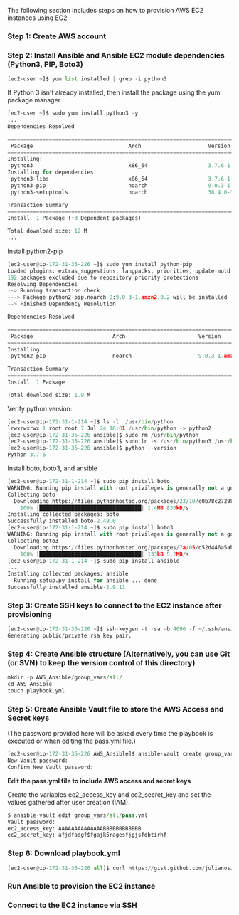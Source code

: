 The following section includes steps on how to provision AWS EC2 instances using EC2

### Step 1: Create AWS account
### Step 2: Install Ansible and Ansible EC2 module dependencies (Python3, PIP, Boto3)
```python
[ec2-user ~]$ yum list installed | grep -i python3
```
If Python 3 isn't already installed, then install the package using the yum package manager.
```python
[ec2-user ~]$ sudo yum install python3 -y
...
Dependencies Resolved

=========================================================================================================================================
 Package                              Arch                     Version                                Repository                    Size
=========================================================================================================================================
Installing:
 python3                              x86_64                   3.7.6-1.amzn2.0.1                      amzn2-core                    71 k
Installing for dependencies:
 python3-libs                         x86_64                   3.7.6-1.amzn2.0.1                      amzn2-core                   9.1 M
 python3-pip                          noarch                   9.0.3-1.amzn2.0.2                      amzn2-core                   1.9 M
 python3-setuptools                   noarch                   38.4.0-3.amzn2.0.6                     amzn2-core                   617 k

Transaction Summary
=========================================================================================================================================
Install  1 Package (+3 Dependent packages)

Total download size: 12 M
...
```
Install python2-pip
```python
[ec2-user@ip-172-31-35-226 ~]$ sudo yum install python-pip
Loaded plugins: extras_suggestions, langpacks, priorities, update-motd
192 packages excluded due to repository priority protections
Resolving Dependencies
--> Running transaction check
---> Package python2-pip.noarch 0:9.0.3-1.amzn2.0.2 will be installed
--> Finished Dependency Resolution

Dependencies Resolved

=========================================================================================================================================
 Package                         Arch                       Version                                 Repository                      Size
=========================================================================================================================================
Installing:
 python2-pip                     noarch                     9.0.3-1.amzn2.0.2                       amzn2-core                     1.9 M

Transaction Summary
=========================================================================================================================================
Install  1 Package

Total download size: 1.9 M
```
Verify python version:
```python
[ec2-user@ip-172-31-1-214 ~]$ ls -l  /usr/bin/python
lrwxrwxrwx 1 root root 7 Jul 24 16:01 /usr/bin/python -> python2
[ec2-user@ip-172-31-35-226 ansible]$ sudo rm /usr/bin/python
[ec2-user@ip-172-31-35-226 ansible]$ sudo ln -s /usr/bin/python3 /usr/bin/python
[ec2-user@ip-172-31-35-226 ansible]$ python --version
Python 3.7.6
```
Install boto, boto3, and ansible
```python
[ec2-user@ip-172-31-1-214 ~]$ sudo pip install boto
WARNING: Running pip install with root privileges is generally not a good idea. Try `pip install --user` instead.
Collecting boto
  Downloading https://files.pythonhosted.org/packages/23/10/c0b78c27298029e4454a472a1919bde20cb182dab1662cec7f2ca1dcc523/boto-2.49.0-py2.py3-none-any.whl (1.4MB)
    100% |████████████████████████████████| 1.4MB 830kB/s
Installing collected packages: boto
Successfully installed boto-2.49.0
[ec2-user@ip-172-31-1-214 ~]$ sudo pip install boto3
WARNING: Running pip install with root privileges is generally not a good idea. Try `pip install --user` instead.
Collecting boto3
  Downloading https://files.pythonhosted.org/packages/7a/05/d52d446a5abcbb73f6661559943ae5d93c42ecb18977670a2d21718774ec/boto3-1.14.33-py2.py3-none-any.whl (129kB)
    100% |████████████████████████████████| 133kB 5.2MB/s
[ec2-user@ip-172-31-1-214 ~]$ sudo pip install ansible
...
Installing collected packages: ansible
  Running setup.py install for ansible ... done
Successfully installed ansible-2.9.11
```

### Step 3: Create SSH keys to connect to the EC2 instance after provisioning
```python
[ec2-user@ip-172-31-35-226 ~]$ ssh-keygen -t rsa -b 4096 -f ~/.ssh/ansible_ec2
Generating public/private rsa key pair.
```
### Step 4: Create Ansible structure (Alternatively, you can use Git (or SVN) to keep the version control of this directory)
```python
mkdir -p AWS_Ansible/group_vars/all/
cd AWS_Ansible
touch playbook.yml
```
### Step 5: Create Ansible Vault file to store the AWS Access and Secret keys
(The password provided here will be asked every time the playbook is executed or when editing the pass.yml file.)
```python
[ec2-user@ip-172-31-35-226 AWS_Ansible]$ ansible-vault create group_vars/all/pass.yml
New Vault password:
Confirm New Vault password:
```
**Edit the pass.yml file to include AWS access and secret keys**

Create the variables ec2_access_key and ec2_secret_key and set the values gathered after user creation (IAM).
```python
$ ansible-vault edit group_vars/all/pass.yml 
Vault password:
ec2_access_key: AAAAAAAAAAAAAABBBBBBBBBBBB                                      
ec2_secret_key: afjdfadgf$fgajk5ragesfjgjsfdbtirhf
```

### Step 6: Download playbook.yml
```python
[ec2-user@ip-172-31-35-226 all]$ curl https://gist.github.com/julianosilvaa/910870be93b12a822ad7ca9fcd81979b#file-playbook-yml --output /home/ec2-user/AWS_Ansible/playbook.yml
```
### Run Ansible to provision the EC2 instance
### Connect to the EC2 instance via SSH
